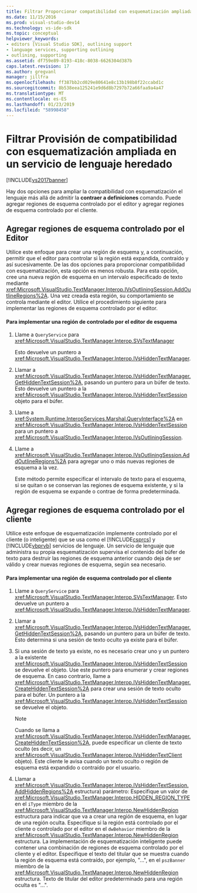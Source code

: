 ```yaml
---
title: Filtrar Proporcionar compatibilidad con esquematización ampliada en un servicio de lenguaje heredado | Documentos de Microsoft
ms.date: 11/15/2016
ms.prod: visual-studio-dev14
ms.technology: vs-ide-sdk
ms.topic: conceptual
helpviewer_keywords:
- editors [Visual Studio SDK], outlining support
- language services, supporting outlining
- outlining, supporting
ms.assetid: df759e89-8193-418c-8038-6626304d387b
caps.latest.revision: 17
ms.author: gregvanl
manager: jillfra
ms.openlocfilehash: ff387bb2cd029e80641e8c13b198b8f22ccabd1c
ms.sourcegitcommit: 8b538eea125241e9d6d8b7297b72a66faa9a4a47
ms.translationtype: MT
ms.contentlocale: es-ES
ms.lasthandoff: 01/23/2019
ms.locfileid: "58998458"
---
```

# <a name="how-to-provide-expanded-outlining-support-in-a-legacy-language-service"></a>Filtrar Provisión de compatibilidad con esquematización ampliada en un servicio de lenguaje heredado
[!INCLUDE[vs2017banner](../../includes/vs2017banner.md)]

Hay dos opciones para ampliar la compatibilidad con esquematización el lenguaje más allá de admitir la **contraer a definiciones** comando. Puede agregar regiones de esquema controlado por el editor y agregar regiones de esquema controlado por el cliente.  
  
## <a name="adding-editor-controlled-outline-regions"></a>Agregar regiones de esquema controlado por el Editor  
 Utilice este enfoque para crear una región de esquema y, a continuación, permitir que el editor para controlar si la región está expandida, contraído y así sucesivamente. De las dos opciones para proporcionar compatibilidad con esquematización, esta opción es menos robusta. Para esta opción, cree una nueva región de esquema en un intervalo especificado de texto mediante <xref:Microsoft.VisualStudio.TextManager.Interop.IVsOutliningSession.AddOutlineRegions%2A>. Una vez creada esta región, su comportamiento se controla mediante el editor. Utilice el procedimiento siguiente para implementar las regiones de esquema controlado por el editor.  
  
#### <a name="to-implement-an-editor-controlled-outline-region"></a>Para implementar una región de controlado por el editor de esquema  
  
1.  Llame a `QueryService` para <xref:Microsoft.VisualStudio.TextManager.Interop.SVsTextManager>  
  
     Esto devuelve un puntero a <xref:Microsoft.VisualStudio.TextManager.Interop.IVsHiddenTextManager>.  
  
2.  Llamar a <xref:Microsoft.VisualStudio.TextManager.Interop.IVsHiddenTextManager.GetHiddenTextSession%2A>, pasando un puntero para un búfer de texto. Esto devuelve un puntero a la <xref:Microsoft.VisualStudio.TextManager.Interop.IVsHiddenTextSession> objeto para el búfer.  
  
3.  Llame a <xref:System.Runtime.InteropServices.Marshal.QueryInterface%2A> en <xref:Microsoft.VisualStudio.TextManager.Interop.IVsHiddenTextSession> para un puntero a <xref:Microsoft.VisualStudio.TextManager.Interop.IVsOutliningSession>.  
  
4.  Llame a <xref:Microsoft.VisualStudio.TextManager.Interop.IVsOutliningSession.AddOutlineRegions%2A> para agregar uno o más nuevas regiones de esquema a la vez.  
  
     Este método permite especificar el intervalo de texto para el esquema, si se quitan o se conservan las regiones de esquema existente, y si la región de esquema se expande o contrae de forma predeterminada.  
  
## <a name="adding-client-controlled-outline-regions"></a>Agregar regiones de esquema controlado por el cliente  
 Utilice este enfoque de esquematización implemente controlado por el cliente (o inteligente) que se usa como el [!INCLUDE[csprcs](../../includes/csprcs-md.md)] y [!INCLUDE[vbprvb](../../includes/vbprvb-md.md)] servicios de lenguaje. Un servicio de lenguaje que administra su propia esquematización supervisa el contenido del búfer de texto para destruir las regiones de esquema anterior cuando deja de ser válido y crear nuevas regiones de esquema, según sea necesario.  
  
#### <a name="to-implement-a-client-controlled-outline-region"></a>Para implementar una región de esquema controlado por el cliente  
  
1.  Llame a `QueryService` para <xref:Microsoft.VisualStudio.TextManager.Interop.SVsTextManager>. Esto devuelve un puntero a <xref:Microsoft.VisualStudio.TextManager.Interop.IVsHiddenTextManager>.  
  
2.  Llamar a <xref:Microsoft.VisualStudio.TextManager.Interop.IVsHiddenTextManager.GetHiddenTextSession%2A>, pasando un puntero para un búfer de texto. Esto determina si una sesión de texto oculto ya existe para el búfer.  
  
3.  Si una sesión de texto ya existe, no es necesario crear uno y un puntero a la existente <xref:Microsoft.VisualStudio.TextManager.Interop.IVsHiddenTextSession> se devuelve el objeto. Use este puntero para enumerar y crear regiones de esquema. En caso contrario, llame a <xref:Microsoft.VisualStudio.TextManager.Interop.IVsHiddenTextManager.CreateHiddenTextSession%2A> para crear una sesión de texto oculto para el búfer. Un puntero a la <xref:Microsoft.VisualStudio.TextManager.Interop.IVsHiddenTextSession> se devuelve el objeto.  
  
    > [!NOTE]
    >  Cuando se llama a <xref:Microsoft.VisualStudio.TextManager.Interop.IVsHiddenTextManager.CreateHiddenTextSession%2A>, puede especificar un cliente de texto oculto (es decir, un <xref:Microsoft.VisualStudio.TextManager.Interop.IVsHiddenTextClient> objeto). Este cliente le avisa cuando un texto oculto o región de esquema está expandido o contraído por el usuario.  
  
4.  Llamar a <xref:Microsoft.VisualStudio.TextManager.Interop.IVsHiddenTextSession.AddHiddenRegions%2A> estructura) parámetro: Especifique un valor de <xref:Microsoft.VisualStudio.TextManager.Interop.HIDDEN_REGION_TYPE> en el `iType` miembro de la <xref:Microsoft.VisualStudio.TextManager.Interop.NewHiddenRegion> estructura para indicar que va a crear una región de esquema, en lugar de una región oculta. Especifique si la región está controlado por el cliente o controlado por el editor en el `dwBehavior` miembro de la <xref:Microsoft.VisualStudio.TextManager.Interop.NewHiddenRegion> estructura. La implementación de esquematización inteligente puede contener una combinación de regiones de esquema controlado por el cliente y el editor. Especifique el texto del titular que se muestra cuando la región de esquema está contraído, por ejemplo, "...", en el `pszBanner` miembro de la <xref:Microsoft.VisualStudio.TextManager.Interop.NewHiddenRegion> estructura. Texto de titular del editor predeterminado para una región oculta es "...".

